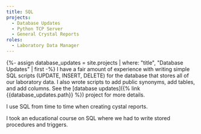```yaml
---
title: SQL
projects:
  - Database Updates
  - Python TCP Server
  - General Crystal Reports
roles:
  - Laboratory Data Manager
---
```

{%- assign database_updates = site.projects | where: "title", "Database Updates" | first -%}
I have a fair amount of experience with writing 
simple SQL scripts (UPDATE, INSERT, DELETE) for 
the database that stores all of our laboratory data. I also
wrote scripts to add public synonyms, add tables, and add columns.
See the [database updates]({% link {{database_updates.path}} %}) project for more details.

I use SQL from time to time when creating cystal reports.

I took an educational course on SQL where we had to write stored 
procedures and triggers.
